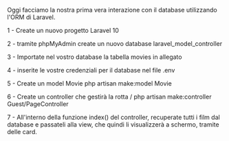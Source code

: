Oggi facciamo la nostra prima vera interazione con il database utilizzando l'ORM di Laravel.

1 - Create un nuovo progetto Laravel 10

2 - tramite phpMyAdmin create un nuovo database laravel_model_controller

3 - Importate nel vostro database la tabella movies in allegato

4 - inserite le vostre credenziali per il database nel file .env

5 - Create un model Movie
php artisan make:model Movie

6 - Create un controller che gestirà la rotta /
php artisan make:controller Guest/PageController

7 - All'interno della funzione index() del controller, recuperate tutti i film dal database e passateli alla view, che quindi li visualizzerà a schermo, tramite delle card.